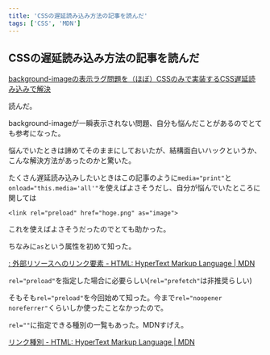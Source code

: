```yaml
---
title: 'CSSの遅延読み込み方法の記事を読んだ'
tags: ['CSS', 'MDN']
---
```


## CSSの遅延読み込み方法の記事を読んだ

[background\-imageの表示ラグ問題を（ほぼ）CSSのみで実装するCSS遅延読み込みで解決](https://zenn.dev/crayfisher_zari/articles/24273afb875d1d)

読んだ。

background-imageが一瞬表示されない問題、自分も悩んだことがあるのでとても参考になった。

悩んでいたときは諦めてそのままにしておいたが、結構面白いハックというか、こんな解決方法があったのかと驚いた。

たくさん遅延読み込みしたいときはこの記事のように`media="print"`と`onload="this.media='all'"`を使えばよさそうだし、自分が悩んでいたところに関しては

```
<link rel="preload" href="hoge.png" as="image">
```

これを使えばよさそうだったのでとても助かった。

ちなみに`as`という属性を初めて知った。

[<link>: 外部リソースへのリンク要素 \- HTML: HyperText Markup Language \| MDN](https://developer.mozilla.org/ja/docs/Web/HTML/Element/link#attr-as)

`rel="preload"`を指定した場合に必要らしい(`rel="prefetch"`は非推奨らしい)

そもそも`rel="preload"`を今回始めて知った。今まで`rel="noopener noreferrer"`くらいしか使ったことなかったので。

`rel=""`に指定できる種別の一覧もあった。MDNすげえ。

[リンク種別 \- HTML: HyperText Markup Language \| MDN](https://developer.mozilla.org/ja/docs/Web/HTML/Link_types)